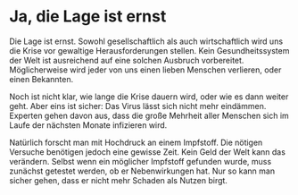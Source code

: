# Ja, die Lage ist ernst

Die Lage ist ernst. Sowohl gesellschaftlich als auch wirtschaftlich wird uns die Krise vor gewaltige Herausforderungen stellen. Kein Gesundheitssystem der Welt ist ausreichend auf eine solchen Ausbruch vorbereitet. Möglicherweise wird jeder von uns einen lieben Menschen verlieren, oder einen Bekannten.

Noch ist nicht klar, wie lange die Krise dauern wird, oder wie es dann weiter geht. Aber eins ist sicher: Das Virus lässt sich nicht mehr eindämmen. Experten gehen davon aus, dass die große Mehrheit aller Menschen sich im Laufe der nächsten Monate infizieren wird.

Natürlich forscht man mit Hochdruck an einem Impfstoff. Die nötigen Versuche benötigen jedoch eine gewisse Zeit. Kein Geld der Welt kann das verändern. Selbst wenn ein möglicher Impfstoff gefunden wurde, muss zunächst getestet werden, ob er Nebenwirkungen hat. Nur so kann man sicher gehen, dass er nicht mehr Schaden als Nutzen birgt.

